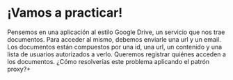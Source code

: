 # ¡Vamos a practicar!

Pensemos en una aplicación al estilo Google Drive, un servicio que nos trae documentos. Para acceder al mismo, debemos enviarle una url y un email. Los documentos están compuestos por una id, una url, un contenido y una lista de usuarios autorizados a verlo. Queremos registrar quiénes acceden a los documentos. ¿Cómo resolverías este problema aplicando el patrón proxy?+
